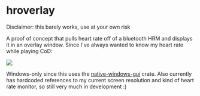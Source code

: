 # hroverlay

Disclaimer: this barely works, use at your own risk

A proof of concept that pulls heart rate off of a bluetooth HRM and displays it in an overlay window. Since I've always wanted to know my heart rate while playing CoD:

![](https://i.imgur.com/ti1GRJf.jpg)

Windows-only since this uses the [native-windows-gui](https://github.com/gabdube/native-windows-gui) crate. Also currently has hardcoded references to my current screen resolution and kind of heart rate monitor, so still very much in development :)